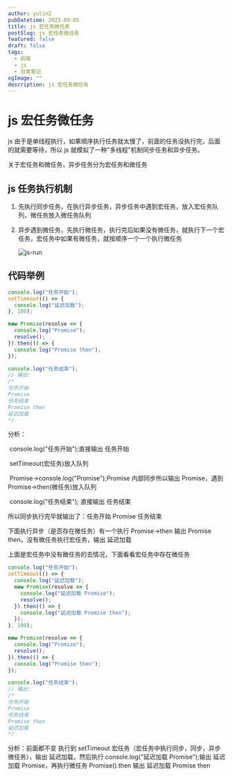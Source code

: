 ```yaml
---
author: yulinZ
pubDatetime: 2023-09-05
title: js 宏任务微任务
postSlug: js 宏任务微任务
featured: false
draft: false
tags:
  - 前端
  - js
  - 日常笔记
ogImage: ""
description: js 宏任务微任务
---
```


# js 宏任务微任务

js 由于是单线程执行，如果顺序执行任务就太慢了，前面的任务没执行完，后面的就需要等待，所以 js 就模拟了一种"多线程"机制同步任务和异步任务。

关于宏任务和微任务，异步任务分为宏任务和微任务

## js 任务执行机制

1. 先执行同步任务，在执行异步任务，异步任务中遇到宏任务，放入宏任务队列，微任务放入微任务队列

2. 异步遇到微任务，先执行微任务，执行完后如果没有微任务，就执行下一个宏任务，宏任务中如果有微任务，就按顺序一个一个执行微任务

   ![js-run](https://gitee.com/yulinzhu/pic-window/raw/master/js-run.png)

## 代码举例

```js
console.log("任务开始");
setTimeout(() => {
  console.log("延迟加载");
}, 100);

new Promise(resolve => {
  console.log("Promise");
  resolve();
}).then(() => {
  console.log("Promise then");
});

console.log("任务结束");
// 输出:
/*
任务开始
Promise
任务结束
Promise then
延迟加载
*/
```

分析：

​ console.log("任务开始");直接输出 任务开始

​ setTimeout(宏任务)放入队列

​ Promise->console.log("Promise");Promise 内部同步所以输出 Promise，遇到 Promise->then(微任务)放入队列

​ console.log("任务结束"); 直接输出 任务结束

所以同步执行完毕就输出了：任务开始 Promise 任务结束

下面执行异步（是否存在微任务）有一个执行 Promise->then 输出 Promise then，没有微任务执行宏任务，输出 延迟加载

上面是宏任务中没有微任务的去情况，下面看看宏任务中存在微任务

```js
console.log("任务开始");
setTimeout(() => {
  console.log("延迟加载");
  new Promise(resolve => {
    console.log("延迟加载 Promise");
    resolve();
  }).then(() => {
    console.log("延迟加载 Promise then");
  });
}, 100);

new Promise(resolve => {
  console.log("Promise");
  resolve();
}).then(() => {
  console.log("Promise then");
});

console.log("任务结束");
// 输出:
/*
任务开始
Promise
任务结束
Promise then
延迟加载
*/
```

分析：前面都不变 执行到 setTimeout 宏任务（宏任务中执行同步，同步，异步微任务），输出 延迟加载，然后执行 console.log("延迟加载 Promise");输出 延迟加载 Promise，再执行微任务 Promise().then 输出 延迟加载 Promise then

​
